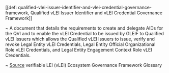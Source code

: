 [[def: qualified-vlei-issuer-identifier-and-vlei-credential-governance-framework, Qualified vLEI Issuer Identifier and vLEI Credential Governance Framework]]

~ A document that details the requirements to create and delegate AIDs for the QVI and to enable the vLEI Credential to be issued by GLEIF to Qualified vLEI Issuers which allows the Qualified vLEI Issuers to issue, verify and revoke Legal Entity vLEI Credentials, Legal Entity Official Organizational Role vLEI Credentials, and Legal Entity Engagement Context Role vLEI Credentials.

~ [Source](https://www.gleif.org/vlei/introducing-the-vlei-ecosystem-governance-framework/2023-12-15_vlei-egf-v2.0-glossary_v1.3_final.pdf) verifiable LEI (vLEI) Ecosystem Governance Framework Glossary
